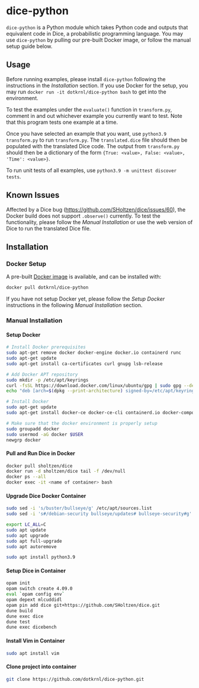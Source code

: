 # dice-python

`dice-python` is a Python module which takes Python code and outputs that equivalent code in Dice, a probabilistic programming language.  You may use `dice-python` by pulling our pre-built Docker image, or follow the manual setup guide below.

## Usage

Before running examples, please install `dice-python` following the instructions in the *Installation* section.  If you use Docker for the setup, you may run `docker run -it dotkrnl/dice-python bash` to get into the environment.

To test the examples under the `evaluate()` function in `transform.py`, comment in and out whichever example you currently want to test. Note that this program tests one example at a time.

Once you have selected an example that you want, use ```python3.9 transform.py``` to run `transform.py`. The `translated.dice` file should then be populated with the translated Dice code. The output from `transform.py` should then be a dictionary of the form ```{True: <value>, False: <value>, 'Time': <value>}```.

To run unit tests of all examples, use `python3.9 -m unittest discover tests`.

## Known Issues

Affected by a Dice bug (https://github.com/SHoltzen/dice/issues/60), the Docker build does not support `.observe()` currently.  To test the functionality, please follow the *Manual Installation* or use the web version of Dice to run the translated Dice file.

## Installation

### Docker Setup

A pre-built [Docker image](https://hub.docker.com/r/dotkrnl/dice-python) is available, and can be installed with:

```bash
docker pull dotkrnl/dice-python
```

If you have not setup Docker yet, please follow the *Setup Docker* instructions in the following *Manual Installation* section.

### Manual Installation

#### Setup Docker
```bash
# Install Docker prerequisites
sudo apt-get remove docker docker-engine docker.io containerd runc
sudo apt-get update
sudo apt-get install ca-certificates curl gnupg lsb-release

# Add Docker APT repository
sudo mkdir -p /etc/apt/keyrings
curl -fsSL https://download.docker.com/linux/ubuntu/gpg | sudo gpg --dearmor -o /etc/apt/keyrings/docker.gpg
echo "deb [arch=$(dpkg --print-architecture) signed-by=/etc/apt/keyrings/docker.gpg] https://download.docker.com/linux/ubuntu $(lsb_release -cs) stable" | sudo tee /etc/apt/sources.list.d/docker.list > /dev/null

# Install Docker
sudo apt-get update
sudo apt-get install docker-ce docker-ce-cli containerd.io docker-compose-plugin

# Make sure that the docker environment is properly setup
sudo groupadd docker
sudo usermod -aG docker $USER
newgrp docker
```

#### Pull and Run Dice in Docker

```bash
docker pull sholtzen/dice
docker run -d sholtzen/dice tail -f /dev/null
docker ps --all
docker exec -it <name of container> bash
```

#### Upgrade Dice Docker Container

```bash
sudo sed -i 's/buster/bullseye/g' /etc/apt/sources.list
sudo sed -i 's#/debian-security bullseye/updates# bullseye-security#g' /etc/apt/sources.list

export LC_ALL=C
sudo apt update
sudo apt upgrade
sudo apt full-upgrade
sudo apt autoremove

sudo apt install python3.9
```

#### Setup Dice in Container

```bash
opam init
opam switch create 4.09.0
eval `opam config env`
opam depext mlcuddidl
opam pin add dice git+https://github.com/SHoltzen/dice.git
dune build
dune exec dice
dune test
dune exec dicebench
```

#### Install Vim in Container

```bash
sudo apt install vim
```

####  Clone project into container

```bash
git clone https://github.com/dotkrnl/dice-python.git
```
